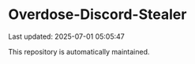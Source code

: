 # Overdose-Discord-Stealer

Last updated: 2025-07-01 05:05:47

This repository is automatically maintained.
